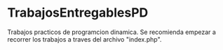 # TrabajosEntregablesPD
Trabajos practicos de programcion dinamica. Se recomienda empezar a recorrer los trabajos a traves del archivo "index.php".
